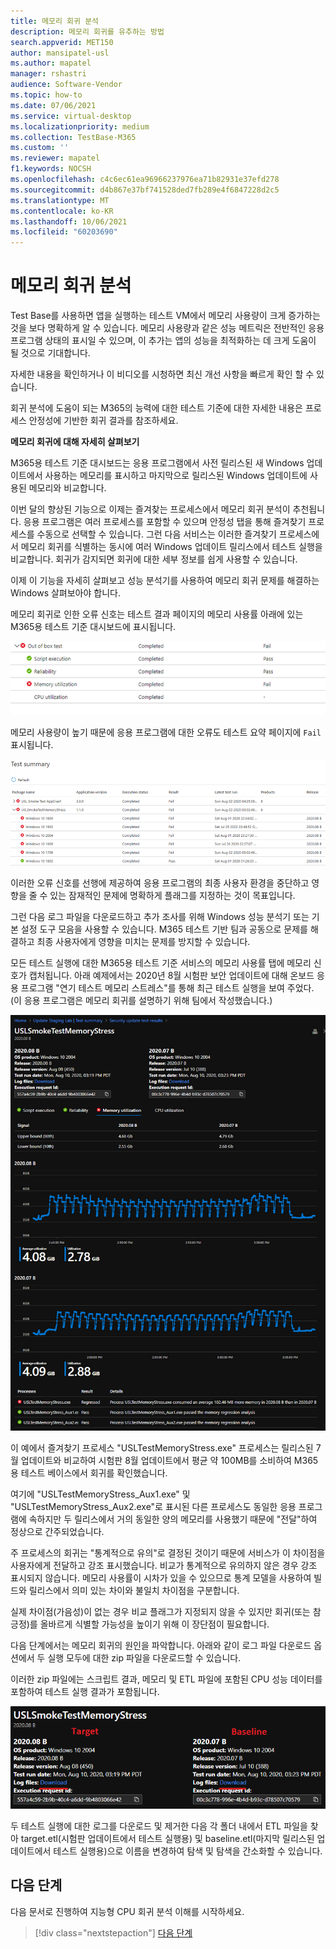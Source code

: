 ```yaml
---
title: 메모리 회귀 분석
description: 메모리 회귀를 유추하는 방법
search.appverid: MET150
author: mansipatel-usl
ms.author: mapatel
manager: rshastri
audience: Software-Vendor
ms.topic: how-to
ms.date: 07/06/2021
ms.service: virtual-desktop
ms.localizationpriority: medium
ms.collection: TestBase-M365
ms.custom: ''
ms.reviewer: mapatel
f1.keywords: NOCSH
ms.openlocfilehash: c4c6ec61ea96966237976ea71b82931e37efd278
ms.sourcegitcommit: d4b867e37bf741528ded7fb289e4f6847228d2c5
ms.translationtype: MT
ms.contentlocale: ko-KR
ms.lasthandoff: 10/06/2021
ms.locfileid: "60203690"
---
```

# <a name="memory-regression-analysis"></a>메모리 회귀 분석

Test Base를 사용하면 앱을 실행하는 테스트 VM에서 메모리 사용량이 크게 증가하는 것을 보다 명확하게 알 수 있습니다. 메모리 사용량과 같은 성능 메트릭은 전반적인 응용 프로그램 상태의 표시일 수 있으며, 이 추가는 앱의 성능을 최적화하는 데 크게 도움이 될 것으로 기대합니다.

자세한 내용을 확인하거나 이 비디오를 시청하면 최신 개선 사항을 빠르게 확인 할 수 있습니다. 

회귀 분석에 도움이 되는 M365의 능력에 대한 테스트 기준에 대한 자세한 내용은 프로세스 안정성에 기반한 회귀 결과를 참조하세요.

<b>메모리 회귀에 대해 자세히 살펴보기</b>

M365용 테스트 기준 대시보드는 응용 프로그램에서 사전 릴리스된 새 Windows 업데이트에서 사용하는 메모리를 표시하고 마지막으로 릴리스된 Windows 업데이트에 사용된 메모리와 비교합니다. 

이번 달의 향상된 기능으로 이제는 즐겨찾는 프로세스에서 메모리 회귀 분석이 추천됩니다. 응용 프로그램은 여러 프로세스를 포함할 수 있으며 안정성 탭을 통해 즐겨찾기 프로세스를 수동으로 선택할 수 있습니다. 그런 다음 서비스는 이러한 즐겨찾기 프로세스에서 메모리 회귀를 식별하는 동시에 여러 Windows 업데이트 릴리스에서 테스트 실행을 비교합니다. 회귀가 감지되면 회귀에 대한 세부 정보를 쉽게 사용할 수 있습니다.

이제 이 기능을 자세히 살펴보고 성능 분석기를 사용하여 메모리 회귀 문제를 해결하는 Windows 살펴보아야 합니다.

메모리 회귀로 인한 오류 신호는 테스트 결과 페이지의 메모리 사용률 아래에 있는 M365용 테스트 기준 대시보드에 표시됩니다.

![메모리 사용률 결과.](Media/01_memory-utilization-results.png)


메모리 사용량이 높기 때문에 응용 프로그램에 대한 오류도 테스트 요약 페이지에 ```Fail``` 표시됩니다.

![요약 결과를 테스트합니다.](Media/02_test-summary.png)

이러한 오류 신호를 선행에 제공하여 응용 프로그램의 최종 사용자 환경을 중단하고 영향을 줄 수 있는 잠재적인 문제에 명확하게 플래그를 지정하는 것이 목표입니다. 

그런 다음 로그 파일을 다운로드하고 추가 조사를 위해 Windows 성능 분석기 또는 기본 설정 도구 모음을 사용할 수 있습니다. M365 테스트 기반 팀과 공동으로 문제를 해결하고 최종 사용자에게 영향을 미치는 문제를 방지할 수 있습니다.

모든 테스트 실행에 대한 M365용 테스트 기준 서비스의 메모리 사용률 탭에 메모리 신호가 캡처됩니다. 아래 예제에서는 2020년 8월 시험판 보안 업데이트에 대해 온보드 응용 프로그램 "연기 테스트 메모리 스트레스"를 통해 최근 테스트 실행을 보여 주었다. (이 응용 프로그램은 메모리 회귀를 설명하기 위해 팀에서 작성했습니다.)

![메모리 회귀 결과.](Media/03_memory-regression%20comparison.png)

이 예에서 즐겨찾기 프로세스 "USLTestMemoryStress.exe" 프로세스는 릴리스된 7월 업데이트와 비교하여 시험판 8월 업데이트에서 평균 약 100MB를 소비하여 M365용 테스트 베이스에서 회귀를 확인했습니다. 

여기에 "USLTestMemoryStress_Aux1.exe" 및 "USLTestMemoryStress_Aux2.exe"로 표시된 다른 프로세스도 동일한 응용 프로그램에 속하지만 두 릴리스에서 거의 동일한 양의 메모리를 사용했기 때문에 "전달"하여 정상으로 간주되었습니다.

주 프로세스의 회귀는 "통계적으로 유의"로 결정된 것이기 때문에 서비스가 이 차이점을 사용자에게 전달하고 강조 표시했습니다. 비교가 통계적으로 유의하지 않은 경우 강조 표시되지 않습니다. 메모리 사용률이 시차가 있을 수 있으므로 통계 모델을 사용하여 빌드와 릴리스에서 의미 있는 차이와 불일치 차이점을 구분합니다. 

실제 차이점(가음성)이 없는 경우 비교 플래그가 지정되지 않을 수 있지만 회귀(또는 참 긍정)를 올바르게 식별할 가능성을 높이기 위해 이 장단점이 필요합니다.

다음 단계에서는 메모리 회귀의 원인을 파악합니다. 아래와 같이 로그 파일 다운로드 옵션에서 두 실행 모두에 대한 zip 파일을 다운로드할 수 있습니다. 

이러한 zip 파일에는 스크립트 결과, 메모리 및 ETL 파일에 포함된 CPU 성능 데이터를 포함하여 테스트 실행 결과가 포함됩니다.

![메모리 회귀 테스트 파일.](Media/04_memory-regression-test-files.png)

두 테스트 실행에 대한 로그를 다운로드 및 제거한 다음 각 폴더 내에서 ETL 파일을 찾아 target.etl(시험판 업데이트에서 테스트 실행용) 및 baseline.etl(마지막 릴리스된 업데이트에서 테스트 실행용)으로 이름을 변경하여 탐색 및 탐색을 간소화할 수 있습니다.
 
## <a name="next-steps"></a>다음 단계

다음 문서로 진행하여 지능형 CPU 회귀 분석 이해를 시작하세요.
> [!div class="nextstepaction"]
> [다음 단계](cpu.md)

<!---
Add button for next page
-->
